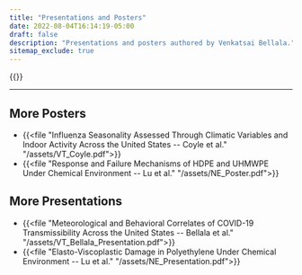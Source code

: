 ```yaml
---
title: "Presentations and Posters"
date: 2022-08-04T16:14:19-05:00
draft: false
description: "Presentations and posters authored by Venkatsai Bellala."
sitemap_exclude: true
---
```


{{<embed-pdf name="Meteorological and Behavioral Correlates of COVID-19 Transmissibility Across the United States -- Bellala et al." url="/assets/VT_Bellala.pdf" hidePaginator="true">}}

***
## More Posters

- {{<file "Influenza Seasonality Assessed Through Climatic Variables and Indoor Activity Across the United States -- Coyle et al." "/assets/VT_Coyle.pdf">}}
- {{<file "Response and Failure Mechanisms of HDPE and UHMWPE Under Chemical Environment -- Lu et al." "/assets/NE_Poster.pdf">}}



## More Presentations
- {{<file "Meteorological and Behavioral Correlates of COVID-19 Transmissibility Across the United States -- Bellala et al." "/assets/VT_Bellala_Presentation.pdf">}}
- {{<file "Elasto-Viscoplastic Damage in Polyethylene Under Chemical Environment -- Lu et al." "/assets/NE_Presentation.pdf">}}